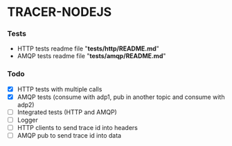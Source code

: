 # TRACER-NODEJS

### Tests
- HTTP tests readme file "**tests/http/README.md**"
- AMQP tests readme file "**tests/amqp/README.md**"

### Todo
 - [x] HTTP tests with multiple calls
 - [x] AMQP tests (consume with adp1, pub in another topic and consume with adp2)
 - [ ] Integrated tests (HTTP and AMQP)
 - [ ] Logger
 - [ ] HTTP clients to send trace id into headers
 - [ ] AMQP pub to send trace id into data